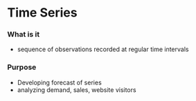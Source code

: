 # Time Series

### What is it
- sequence of observations recorded at regular time intervals

### Purpose
- Developing forecast of series
- analyzing demand, sales, website visitors